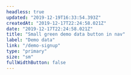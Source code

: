 ```yaml
---
headless: true
updated: "2019-12-19T16:33:54.393Z"
createdAt: "2019-12-17T22:24:58.021Z"
date: "2019-12-17T22:24:58.021Z"
title: "Small green demo data button in nav"
label: "Demo data"
link: "/demo-signup"
type: "primary"
size: "sm"
fullWidthButton: false
---
```


